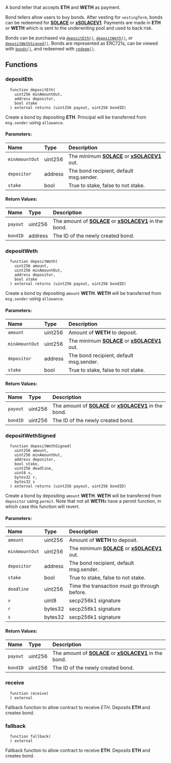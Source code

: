 A bond teller that accepts **ETH** and **WETH** as payment.

Bond tellers allow users to buy bonds. After vesting for `vestingTerm`, bonds can be redeemed for [**SOLACE**](./../../SOLACE) or [**xSOLACEV1**](./../../staking/xSOLACEV1). Payments are made in **ETH** or **WETH** which is sent to the underwriting pool and used to back risk.

Bonds can be purchased via [`depositEth()`](#depositeth), [`depositWeth()`](#depositweth), or [`depositWethSigned()`](#depositwethsigned). Bonds are represented as ERC721s, can be viewed with [`bonds()`](#bonds), and redeemed with [`redeem()`](#redeem).


## Functions
### depositEth
```solidity
  function depositEth(
    uint256 minAmountOut,
    address depositor,
    bool stake
  ) external returns (uint256 payout, uint256 bondID)
```
Create a bond by depositing **ETH**.
Principal will be transferred from `msg.sender` using `allowance`.


#### Parameters:
| Name | Type | Description                                                          |
| :--- | :--- | :------------------------------------------------------------------- |
|`minAmountOut` | uint256 | The minimum [**SOLACE**](./../../SOLACE) or [**xSOLACEV1**](./../../staking/xSOLACEV1) out.
|`depositor` | address | The bond recipient, default msg.sender.
|`stake` | bool | True to stake, false to not stake.

#### Return Values:
| Name                           | Type          | Description                                                                  |
| :----------------------------- | :------------ | :--------------------------------------------------------------------------- |
|`payout`| uint256 | The amount of [**SOLACE**](./../../SOLACE) or [**xSOLACEV1**](./../../staking/xSOLACEV1) in the bond.
|`bondID`| address | The ID of the newly created bond.
### depositWeth
```solidity
  function depositWeth(
    uint256 amount,
    uint256 minAmountOut,
    address depositor,
    bool stake
  ) external returns (uint256 payout, uint256 bondID)
```
Create a bond by depositing `amount` **WETH**.
**WETH** will be transferred from `msg.sender` using `allowance`.


#### Parameters:
| Name | Type | Description                                                          |
| :--- | :--- | :------------------------------------------------------------------- |
|`amount` | uint256 | Amount of **WETH** to deposit.
|`minAmountOut` | uint256 | The minimum [**SOLACE**](./../../SOLACE) or [**xSOLACEV1**](./../../staking/xSOLACEV1) out.
|`depositor` | address | The bond recipient, default msg.sender.
|`stake` | bool | True to stake, false to not stake.

#### Return Values:
| Name                           | Type          | Description                                                                  |
| :----------------------------- | :------------ | :--------------------------------------------------------------------------- |
|`payout`| uint256 | The amount of [**SOLACE**](./../../SOLACE) or [**xSOLACEV1**](./../../staking/xSOLACEV1) in the bond.
|`bondID`| uint256 | The ID of the newly created bond.
### depositWethSigned
```solidity
  function depositWethSigned(
    uint256 amount,
    uint256 minAmountOut,
    address depositor,
    bool stake,
    uint256 deadline,
    uint8 v,
    bytes32 r,
    bytes32 s
  ) external returns (uint256 payout, uint256 bondID)
```
Create a bond by depositing `amount` **WETH**.
**WETH** will be transferred from `depositor` using `permit`.
Note that not all **WETH**s have a permit function, in which case this function will revert.


#### Parameters:
| Name | Type | Description                                                          |
| :--- | :--- | :------------------------------------------------------------------- |
|`amount` | uint256 | Amount of **WETH** to deposit.
|`minAmountOut` | uint256 | The minimum [**SOLACE**](./../../SOLACE) or [**xSOLACEV1**](./../../staking/xSOLACEV1) out.
|`depositor` | address | The bond recipient, default msg.sender.
|`stake` | bool | True to stake, false to not stake.
|`deadline` | uint256 | Time the transaction must go through before.
|`v` | uint8 | secp256k1 signature
|`r` | bytes32 | secp256k1 signature
|`s` | bytes32 | secp256k1 signature

#### Return Values:
| Name                           | Type          | Description                                                                  |
| :----------------------------- | :------------ | :--------------------------------------------------------------------------- |
|`payout`| uint256 | The amount of [**SOLACE**](./../../SOLACE) or [**xSOLACEV1**](./../../staking/xSOLACEV1) in the bond.
|`bondID`| uint256 | The ID of the newly created bond.
### receive
```solidity
  function receive(
  ) external
```
Fallback function to allow contract to receive *ETH*.
Deposits **ETH** and creates bond.



### fallback
```solidity
  function fallback(
  ) external
```
Fallback function to allow contract to receive **ETH**.
Deposits **ETH** and creates bond.




